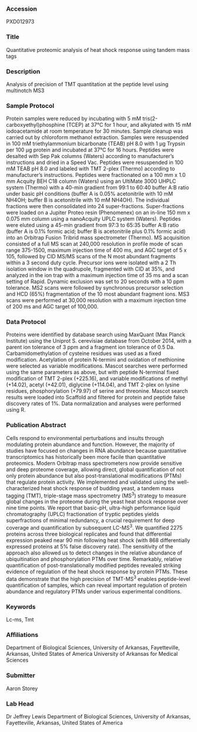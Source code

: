 ### Accession
PXD012973

### Title
Quantitative proteomic analysis of heat shock response using tandem mass tags

### Description
Analysis of precision of TMT quantitation at the peptide level using multinotch MS3

### Sample Protocol
Protein samples were reduced by incubating with 5 mM tris(2-carboxyethyl)phosphine (TCEP) at 37°C for 1 hour, and alkylated with 15 mM iodoacetamide at room temperature for 30 minutes. Sample cleanup was carried out by chloroform methanol extraction.  Samples were resuspended in 100 mM triethylammonium bicarbonate (TEAB) pH 8.0 with 1 µg Trypsin per 100 µg protein and incubated at 37°C for 16 hours. Peptides were desalted with Sep Pak columns (Waters) according to manufacturer’s instructions and dried in a Speed Vac. Peptides were resuspended in 100 mM TEAB pH 8.0 and labeled with TMT 2-plex (Thermo) according to manufacturer’s instructions. Peptides were fractionated on a 100 mm x 1.0 mm Acquity BEH C18 column (Waters) using an UltiMate 3000 UHPLC system (Thermo) with a 40-min gradient from 99:1 to 60:40 buffer A:B ratio under basic pH conditions (buffer A is 0.05% acetonitrile with 10 mM NH4OH; buffer B is acetonitrile with 10 mM NH4OH). The individual fractions were then consolidated into 24 super-fractions.  Super-fractions were loaded on a Jupiter Proteo resin (Phenomenex) on an in-line 150 mm x 0.075 mm column using a nanoAcquity UPLC system (Waters). Peptides were eluted using a 45-min gradient from 97:3 to 65:35 buffer A:B ratio (buffer A is 0.1% formic acid; buffer B is acetonitrile plus 0.1% formic acid) into an Orbitrap Fusion Tribrid mass spectrometer (Thermo). MS acquisition consisted of a full MS scan at 240,000 resolution in profile mode of scan range 375-1500, maximum injection time of 400 ms, and AGC target of 5 x 105, followed by CID MS/MS scans of the N most abundant fragments within a 3 second duty cycle.  Precursor ions were isolated with a 2 Th isolation window in the quadrupole, fragmented with CID at 35%, and analyzed in the ion trap with a maximum injection time of 35 ms and a scan setting of Rapid.  Dynamic exclusion was set to 20 seconds with a 10 ppm tolerance. MS2 scans were followed by synchronous precursor selection and HCD (65%) fragmentation of the 10 most abundant fragment ions. MS3 scans were performed at 30,000 resolution with a maximum injection time of 200 ms and AGC target of 100,000.

### Data Protocol
Proteins were identified by database search using MaxQuant (Max Planck Institute) using the Uniprot S. cerevisiae database from October 2014, with a parent ion tolerance of 3 ppm and a fragment ion tolerance of 0.5 Da. Carbamidomethylation of cysteine residues was used as a fixed modification. Acetylation of protein N-termini and oxidation of methionine were selected as variable modifications. Mascot searches were performed using the same parameters as above, but with peptide N-terminal fixed modification of TMT 2-plex (+225.16), and variable modifications of methyl (+14.02), acetyl (+42.01), diglycine (+114.04), and TMT 2-plex on lysine residues, phosphorylation (+79.97) of serine and threonine.  Mascot search results were loaded into Scaffold and filtered for protein and peptide false discovery rates of 1%.   Data normalization and analyses were performed using R.

### Publication Abstract
Cells respond to environmental perturbations and insults through modulating protein abundance and function. However, the majority of studies have focused on changes in RNA abundance because quantitative transcriptomics has historically been more facile than quantitative proteomics. Modern Orbitrap mass spectrometers now provide sensitive and deep proteome coverage, allowing direct, global quantification of not only protein abundance but also post-translational modifications (PTMs) that regulate protein activity. We implemented and validated using the well-characterized heat shock response of budding yeast, a tandem mass tagging (TMT), triple-stage mass spectrometry (MS<sup>3</sup>) strategy to measure global changes in the proteome during the yeast heat shock response over nine time points. We report that basic-pH, ultra-high performance liquid chromatography (UPLC) fractionation of tryptic peptides yields superfractions of minimal redundancy, a crucial requirement for deep coverage and quantification by subsequent LC-MS<sup>3</sup>. We quantified 2275 proteins across three biological replicates and found that differential expression peaked near 90 min following heat shock (with 868 differentially expressed proteins at 5% false discovery rate). The sensitivity of the approach also allowed us to detect changes in the relative abundance of ubiquitination and phosphorylation PTMs over time. Remarkably, relative quantification of post-translationally modified peptides revealed striking evidence of regulation of the heat shock response by protein PTMs. These data demonstrate that the high precision of TMT-MS<sup>3</sup> enables peptide-level quantification of samples, which can reveal important regulation of protein abundance and regulatory PTMs under various experimental conditions.

### Keywords
Lc-ms, Tmt

### Affiliations
Department of Biological Sciences, University of Arkansas, Fayetteville, Arkansas, United States of America
University of Arkansas for Medical Sciences

### Submitter
Aaron Storey

### Lab Head
Dr Jeffrey Lewis
Department of Biological Sciences, University of Arkansas, Fayetteville, Arkansas, United States of America


